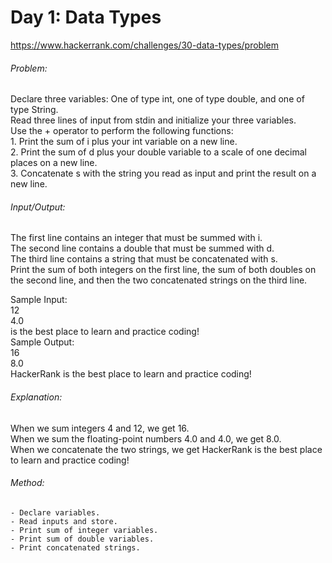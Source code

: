 # Day 1: Data Types  
https://www.hackerrank.com/challenges/30-data-types/problem  
      
###### Problem:  
Declare three variables: One of type int, one of type double, and one of type String.  
Read three lines of input from stdin and initialize your three variables.  
Use the + operator to perform the following functions:  
	1. Print the sum of i plus your int variable on a new line.  
	2. Print the sum of d plus your double variable to a scale of one decimal places on a new line.  
	3. Concatenate s with the string you read as input and print the result on a new line.  
 
###### Input/Output:  
The first line contains an integer that must be summed with i.  
The second line contains a double that must be summed with d.  
The third line contains a string that must be concatenated with s.  
Print the sum of both integers on the first line, the sum of both doubles on the second line, and then the two concatenated strings on the third line.  
  
Sample Input:  
	12  
	4.0  
	is the best place to learn and practice coding!  
Sample Output:  
	16  
	8.0  
	HackerRank is the best place to learn and practice coding!  
  
###### Explanation:  
When we sum integers 4 and 12, we get 16.  
When we sum the floating-point numbers 4.0 and 4.0, we get 8.0.  
When we concatenate the two strings, we get HackerRank is the best place to learn and practice coding!  
  
###### Method:  
	- Declare variables.  
	- Read inputs and store.  
	- Print sum of integer variables.  
	- Print sum of double variables.  
	- Print concatenated strings.  